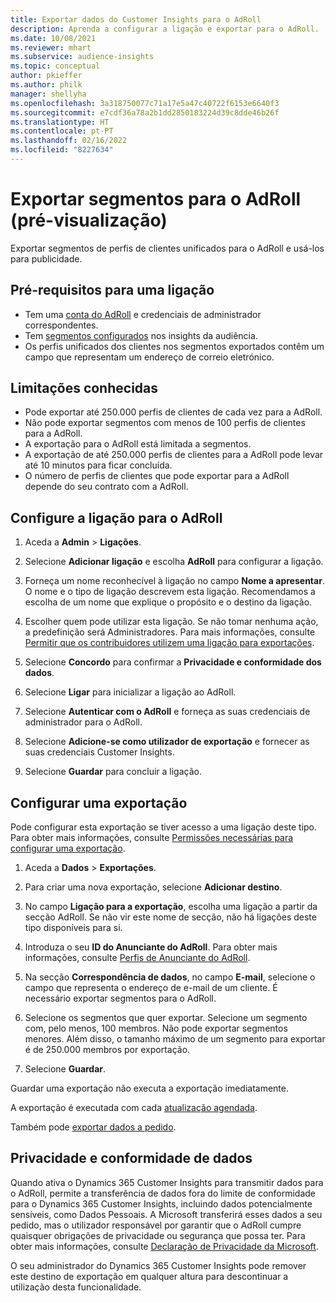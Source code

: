 ```yaml
---
title: Exportar dados do Customer Insights para o AdRoll
description: Aprenda a configurar a ligação e exportar para o AdRoll.
ms.date: 10/08/2021
ms.reviewer: mhart
ms.subservice: audience-insights
ms.topic: conceptual
author: pkieffer
ms.author: philk
manager: shellyha
ms.openlocfilehash: 3a318750077c71a17e5a47c40722f6153e6640f3
ms.sourcegitcommit: e7cdf36a78a2b1dd2850183224d39c8dde46b26f
ms.translationtype: HT
ms.contentlocale: pt-PT
ms.lasthandoff: 02/16/2022
ms.locfileid: "8227634"
---
```

# <a name="export-segments-to-adroll-preview"></a>Exportar segmentos para o AdRoll (pré-visualização)

Exportar segmentos de perfis de clientes unificados para o AdRoll e usá-los para publicidade. 

## <a name="prerequisites-for-a-connection"></a>Pré-requisitos para uma ligação

-   Tem uma [conta do AdRoll](https://www.adroll.com/) e credenciais de administrador correspondentes.
-   Tem [segmentos configurados](segments.md) nos insights da audiência.
-   Os perfis unificados dos clientes nos segmentos exportados contêm um campo que representam um endereço de correio eletrónico.

## <a name="known-limitations"></a>Limitações conhecidas

- Pode exportar até 250.000 perfis de clientes de cada vez para a AdRoll.
- Não pode exportar segmentos com menos de 100 perfis de clientes para a AdRoll. 
- A exportação para o AdRoll está limitada a segmentos.
- A exportação de até 250.000 perfis de clientes para a AdRoll pode levar até 10 minutos para ficar concluída. 
- O número de perfis de clientes que pode exportar para a AdRoll depende do seu contrato com a AdRoll.

## <a name="set-up-connection-to-adroll"></a>Configure a ligação para o AdRoll

1. Aceda a **Admin** > **Ligações**.

1. Selecione **Adicionar ligação** e escolha **AdRoll** para configurar a ligação.

1. Forneça um nome reconhecível à ligação no campo **Nome a apresentar**. O nome e o tipo de ligação descrevem esta ligação. Recomendamos a escolha de um nome que explique o propósito e o destino da ligação.

1. Escolher quem pode utilizar esta ligação. Se não tomar nenhuma ação, a predefinição será Administradores. Para mais informações, consulte [Permitir que os contribuidores utilizem uma ligação para exportações](connections.md#allow-contributors-to-use-a-connection-for-exports).

1. Selecione **Concordo** para confirmar a **Privacidade e conformidade dos dados**.

1. Selecione **Ligar** para inicializar a ligação ao AdRoll.

1. Selecione **Autenticar com o AdRoll** e forneça as suas credenciais de administrador para o AdRoll. 

1. Selecione **Adicione-se como utilizador de exportação** e fornecer as suas credenciais Customer Insights.

1. Selecione **Guardar** para concluir a ligação.

## <a name="configure-an-export"></a>Configurar uma exportação

Pode configurar esta exportação se tiver acesso a uma ligação deste tipo. Para obter mais informações, consulte [Permissões necessárias para configurar uma exportação](export-destinations.md#set-up-a-new-export).

1. Aceda a **Dados** > **Exportações**.

1. Para criar uma nova exportação, selecione **Adicionar destino**.

1. No campo **Ligação para a exportação**, escolha uma ligação a partir da secção AdRoll. Se não vir este nome de secção, não há ligações deste tipo disponíveis para si.

1. Introduza o seu **ID do Anunciante do AdRoll**. Para obter mais informações, consulte [Perfis de Anunciante do AdRoll](https://help.adroll.com/hc/articles/212011838-Advertiser-Profiles).

1. Na secção **Correspondência de dados**, no campo **E-mail**, selecione o campo que representa o endereço de e-mail de um cliente. É necessário exportar segmentos para o AdRoll.

1. Selecione os segmentos que quer exportar. Selecione um segmento com, pelo menos, 100 membros. Não pode exportar segmentos menores. Além disso, o tamanho máximo de um segmento para exportar é de 250.000 membros por exportação. 

1. Selecione **Guardar**.

Guardar uma exportação não executa a exportação imediatamente.

A exportação é executada com cada [atualização agendada](system.md#schedule-tab). 

Também pode [exportar dados a pedido](export-destinations.md#run-exports-on-demand). 


## <a name="data-privacy-and-compliance"></a>Privacidade e conformidade de dados

Quando ativa o Dynamics 365 Customer Insights para transmitir dados para o AdRoll, permite a transferência de dados fora do limite de conformidade para o Dynamics 365 Customer Insights, incluindo dados potencialmente sensíveis, como Dados Pessoais. A Microsoft transferirá esses dados a seu pedido, mas o utilizador responsável por garantir que o AdRoll cumpre quaisquer obrigações de privacidade ou segurança que possa ter. Para obter mais informações, consulte [Declaração de Privacidade da Microsoft](https://go.microsoft.com/fwlink/?linkid=396732).

O seu administrador do Dynamics 365 Customer Insights pode remover este destino de exportação em qualquer altura para descontinuar a utilização desta funcionalidade.
